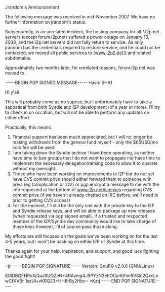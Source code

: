  Jrandom\'s
Announcement 

The following message was received in mid-November 2007. We have no
further information on jrandom\'s status.

Subsequently, in an unrelated incident, the hosting company for all
\*.i2p.net servers (except forum.i2p.net) suffered a power outage on
January 13, 2008, and the i2p.net servers did not fully return to
service. As only jrandom has the credentials required to restore
service, and he could not be contacted, we moved all public services to
[www.i2p2.de]() and related subdomains.

Approximately two months later, for unrelated reasons, forum.i2p.net was
moved to [](http:///).

 -----BEGIN PGP SIGNED MESSAGE-----
 Hash: SHA1

 Hi y'all

 This will probably come as no suprise, but I unfortunately have to take a
 sabbatical from both Syndie and I2P development (of a year or more). I'll
 try to check in on occation, but will not be able to perform any updates on
 either effort.

 Practically, this means:
 1) Financial support has been much appreciated, but I will no longer be making
 withdrawls from the general fund myself - only the $65USD/mo colo fee will
 be used.
 2) I am taking down the Syndie archive I have been operating, as neither have
 time to ban groups that I do not want to propagate nor have time to
 implement the necessary delegation/ranking code to allow it to operate
 without my oversight.
 3) Those who have been working on improvements to I2P but do not yet have
 CVS commit privs should either forward them to someone with privs (eg
 Complication or zzz) or pgp encrypt a message to me with the info requested
 at the bottom of www.i2p.net/licenses regarding CVS commit privs (if we
 haven't already chatted on IRC before, we'll need to prior to getting CVS
 access)
 4) For the moment, I'll still be the only one with the private key to the
 I2P and Syndie release keys, and will be able to package up new releases
 (when requested via pgp signed email). If a trusted and respected member
 of the I2P/Syndie dev community would like to take charge of those keys
 however, I'll of course pass those along.

 My efforts are still focused on the goals we've been working on for the last
 4-5 years, but I won't be hacking on either I2P or Syndie at this time.

 Thanks again for your help, inspiration, and support, and good luck fighting
 the good fight!

 =jr
 -----BEGIN PGP SIGNATURE-----
 Version: GnuPG v2.0.6 (GNU/Linux)

 iD8DBQFHRvXjQuJ0UQZeN+4RAvmgAJ9PYzN3ehOCar6/hm6V8lc2QxcLowCfXVBr
 1szUi+vKRQ23+HH8rBy2Hbc=
 =Kztj
 -----END PGP SIGNATURE-----


